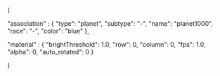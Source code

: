 {

"association" : {
"type": "planet",
"subtype": "-",
"name": "planet1000",
"race": "-",
"color": "blue"
},

"material" : {
"brightThreshold": 1.0,
"row": 0,
"column": 0,
"fps": 1.0,
"alpha": 0,
"auto_rotated": 0
}

}


